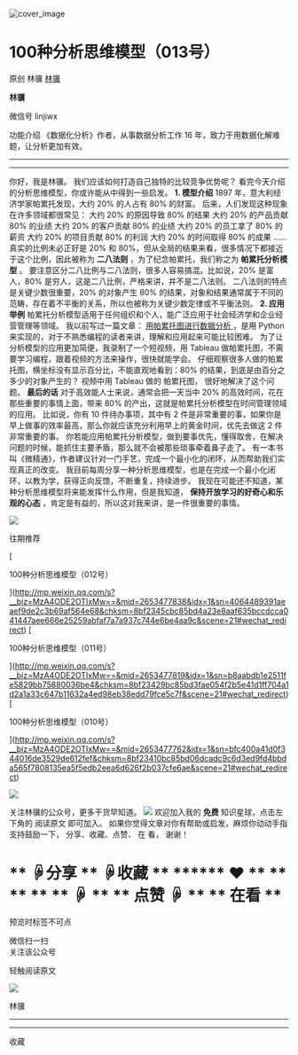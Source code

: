 ![cover_image](https://mmbiz.qlogo.cn/mmbiz_jpg/giaycic3UNwo0c2xTbl0MdLpOYqGR1sOVm5dPbbx1yr5wRqSLbk5KMcTzJpu6ia1L8Tl5AaPEtMOqNgfy0D4kKMOg/0?wx_fmt=jpeg)

#  100种分析思维模型（013号）

原创  林骥  [ 林骥 ](javascript:void\(0\);)

**林骥**

微信号  linjiwx

功能介绍  《数据化分析》作者，从事数据分析工作 16 年，致力于用数据化解难题，让分析更加有效。

__ __

__ _ _ _ _

你好，我是林骥。  我们应该如何打造自己独特的比较竞争优势呢？  看完今天介绍的分析思维模型，你或许能从中得到一些启发。  **1\. 模型介绍**
1897 年，意大利经济学家帕累托发现，大约 20% 的人占有 80% 的财富。  后来，人们发现这种现象在许多领域都很常见：  大约 20% 的原因导致
80% 的结果  大约 20% 的产品贡献 80% 的业绩  大约 20% 的客户贡献 80% 的业绩  大约 20% 的员工拿了 80% 的薪资  大约
20% 的项目贡献 80% 的利润  大约 20% 的时间取得 80% 的成果  ……  真实的比例未必正好是 20% 和
80%，但从全局的结果来看，很多情况下都接近于这个比例，因此被称为 **二八法则** ，为了纪念帕累托，我们称之为 **帕累托分析模型** 。
要注意区分二八比例与二八法则，很多人容易搞混。比如说，20% 是富人，80% 是穷人，这是二八比例，严格来讲，并不是二八法则。
二八法则的特点是关键少数很重要，20% 的对象产生 80% 的结果，对象和结果通常属于不同的范畴，存在着不平衡的关系，所以也被称为关键少数定律或不平衡法则。
**2\. 应用举例** 帕累托分析模型适用于任何组织和个人，能广泛应用于社会经济学和企业经营管理等领域。  我以前写过一篇文章： [
用帕累托图进行数据分析
](https://mp.weixin.qq.com/s?__biz=MzA4ODE2OTIxMw==&mid=2653475546&idx=1&sn=73013a5c8dc8ad0efb5738b0486d49e2&scene=21#wechat_redirect
"用帕累托图进行数据分析") ，是用 Python 来实现的，对于不熟悉编程的读者来讲，理解和应用起来可能比较困难。
为了让分析模型的应用更加简便，我录制了一个短视频，用 Tableau 做帕累托图，不需要学习编程，跟着视频的方法来操作，很快就能学会。
仔细观察很多人做的帕累托图，横坐标没有显示百分比，不能直观地看到：80% 的结果，到底是由百分之多少的对象产生的？  视频中用 Tableau 做的
帕累托图，  很好地解决了这个问题。  **最后的话** 对于高效能人士来说，通常会把一天当中 20% 的高效时间，花在那些重要的事情上面，带来 80%
的产出，这就是帕累托分析模型在时间管理领域的应用。  比如说，你有 10 件待办事项，其中有 2
件是非常重要的事，如果你是早上做事的效率最高，那么你就应该充分利用早上的黄金时间，优先去做这 2 件非常重要的事。
你若能应用帕累托分析模型，做到要事优先，懂得取舍，在解决问题的时候，能抓住主要矛盾，那么就不会被那些琐事牵着鼻子走了。
有一本书叫《微精通》，作者建议针对一门手艺，完成一个最小化的闭环，从而帮助我们实现真正的改变。
我目前每周分享一种分析思维模型，也是在完成一个最小化闭环，以教为学，获得正向反馈，不断重复，持续进步。
我现在可能还不知道，某种分析思维模型将来能发挥什么作用，但是我知道，  **保持开放学习的好奇心和乐观的心态**
，肯定是有益的，所以这对我来讲，是一件很重要的事情。

![](https://mmbiz.qpic.cn/mmbiz_gif/n0NOdjkypXiccrnz7SvRYPwwblnYyZU2xHfzEt8V1LXPK6ibrQ9BaQ2YH7ZFx3CbYkgXbZeuPUc6PNrA57Fu2y8Q/640?wx_fmt=gif)  

往期推荐

[

100种分析思维模型（012号）

](http://mp.weixin.qq.com/s?__biz=MzA4ODE2OTIxMw==&mid=2653477838&idx=1&sn=4064489391aeaef9de2c3b69af564e68&chksm=8bf2345cbc85bd4a23e8aaf635bccdcca041447aee666e25259abfaf7a7a937c744e6be4aa9c&scene=21#wechat_redirect)
[

100种分析思维模型（011号）

](http://mp.weixin.qq.com/s?__biz=MzA4ODE2OTIxMw==&mid=2653477819&idx=1&sn=b8aabdb1e2511fe5829bb75880036be4&chksm=8bf23429bc85bd3fae054f2b5e41d1ff704a1d2a1a33c647b11632a4ed98eb38edd79fce5c7f&scene=21#wechat_redirect)
[

100种分析思维模型（010号）

](http://mp.weixin.qq.com/s?__biz=MzA4ODE2OTIxMw==&mid=2653477762&idx=1&sn=bfc400a41d0f344016de3529de612fef&chksm=8bf23410bc85bd06dcadc9c6d3ed9fd4bbda565f7808135ea5f5edb2eea6d626f2b037cfe6ae&scene=21#wechat_redirect)

  

![](https://mmbiz.qpic.cn/mmbiz_png/iaOib7ro3AqzmN91fpfXS59xeURluqkMibVtr0e3xHBVBO500PJCI3ZftE81I2WiaClictvjqLE91j0mkUibSBXr1yug/640?wx_fmt=png)

关注林骥的公众号，更多干货早知道。
![](https://mmbiz.qpic.cn/mmbiz_png/giaycic3UNwo0IvXVY910XS9h5qCC6kuVt2ZPOUWUib2SrDxeYP8iawPXDOIDzPb0dUgtXtOj30gB0QqnxAM6iaEehw/640?wx_fmt=png)
欢迎加入我的  **免费** 知识星球，点击左下角的  阅读原文  即可加入。  如果你觉得文章对你有帮助或启发，麻烦你动动手指支持鼓励一下，
分享、收藏、点赞、  在  看，  谢谢！

#  ** ☟分享  ** ☟收藏  ** ****** ❤  ** ** ** ** ** ☟  ** ** 点赞 ☟  ** ** 在看  **

预览时标签不可点

微信扫一扫  
关注该公众号



轻触阅读原文

![](http://mmbiz.qpic.cn/mmbiz_png/giaycic3UNwo3rBmMJ1emiaHxRCj3Om1wuZZCsgHvFSR3sVQrPsicIlRiaGUicJD8KCZibrmu0FzGBc6aBzfBz3HLIeDA/0?wx_fmt=png)

林骥







****



****



  收藏

